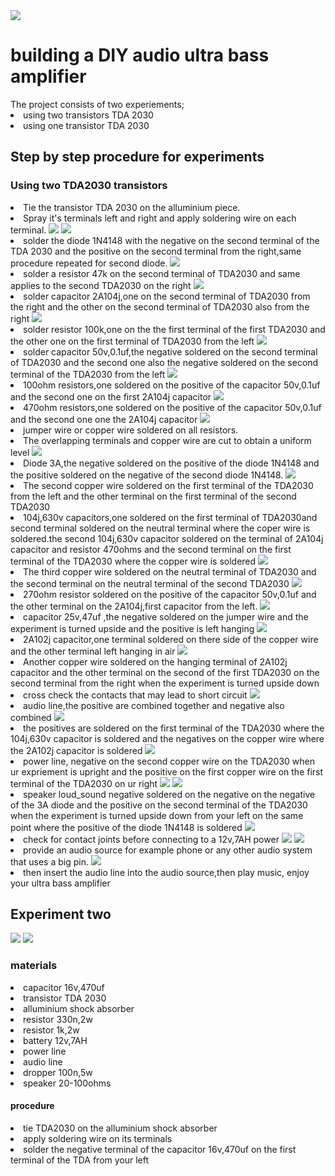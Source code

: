 
<img src="wafela.jpg"/>
<h1>building a DIY audio ultra bass amplifier</h1>
The project consists of two experiements;

<li>
using two transistors TDA 2030

<li>
using one transistor TDA 2030

<h2>
Step by step procedure for experiments
</h2>
<h3>
Using two TDA2030 transistors
</h3>


<li>
Tie the transistor TDA 2030 on the alluminium piece.

<li>
Spray it's terminals left and right and apply soldering wire on each terminal.

<img src="tyingTDA2030.png"/>
<img src="Applysolder.png"/>

<li>
solder the diode 1N4148 with the negative on the second terminal of the TDA 2030 and the positive on the second terminal from the right,same procedure repeated for second diode.

<img src="solderdiode1N4148.png"/>

<li>
solder a resistor 47k on the second terminal of TDA2030 and same applies to the second TDA2030 on the right
<img src="Solderresistor47k.png"/>

<li>
solder capacitor 2A104j,one on the second terminal of TDA2030 from the right and the other on the second terminal of TDA2030 also from the right
<img src="solder2a104.png"/>
<li>
solder resistor 100k,one on the the first terminal of the first TDA2030 and the other one on the first terminal of TDA2030 from the left
<img src="resistor100k.png"/>
<li>
solder capacitor 50v,0.1uf,the negative soldered on the second terminal of TDA2030 and the second one also the negative soldered on the second terminal of the TDA2030 from the left
<img src="50v0.1uf.png"/>
<li>
100ohm resistors,one soldered on the positive of the capacitor 50v,0.1uf and the second one on the first 2A104j capacitor
<image src="100ohmresistor.png"/>
<li>
470ohm resistors,one soldered on the positive of the capacitor 50v,0.1uf and the second one one the 2A104j capacitor
<img src="470ohmresistor.png"/>
<li>
jumper wire or copper wire soldered on all resistors.
<li>
The overlapping terminals and copper wire are cut to obtain a uniform level
<img src="cutoverlap.png"/>
<li>
Diode 3A,the negative soldered on the positive of the diode 1N4148 and the positive soldered on the negative of the second diode 1N4148.
<img src="diode3A.png"/>
<li>
The second copper wire soldered on the first terminal of the TDA2030 from the left and the other terminal on the first terminal of the second TDA2030
<li>    
104j,630v capacitors,one soldered on the first terminal of TDA2030and second terminal soldered on the neutral terminal where the coper wire is soldered.the second 104j,630v capacitor soldered on the terminal of 2A104j capacitor and resistor 470ohms and the second terminal on the first terminal of the TDA2030 where the copper wire is soldered
<img src="104j630v.png"/>
<li>   
The third copper wire soldered on the neutral terminal of TDA2030 and the second terminal on the neutral terminal of the second TDA2030
<img src="anothercopwire3.png"/>

<li>   
270ohm resistor soldered on the positive of the capacitor 50v,0.1uf and the other terminal on the 2A104j,first capacitor from the left.
<img src="270ohmresistor.png"/>
<li>   
capacitor 25v,47uf ,the negative soldered on the jumper wire and the experiment is turned upside and the positive is left hanging
<img src="capacitor25v47uf.png"/>
<li>   
2A102j capacitor,one terminal soldered on there side of the copper wire and the other terminal left hanging in air
<img src="2A102jcapacitor.png"/>

<li>   
Another copper wire soldered on the hanging terminal of 2A102j capacitor and the other terminal on the second of the first TDA2030 on the second terminal from the right when the experiment is turned upside down
<li>    
cross check the contacts that may lead to short circuit
<img src="crosscheck.png"/>
<li>    
audio line,the positive are combined together and negative also combined
<img src="positiveconegco.png"/>

<li>    
the positives are soldered on the first terminal of the TDA2030 where the 104j,630v capacitor is soldered and the negatives on the copper wire where the 2A102j capacitor is soldered
<img src="solderaudioline.png"/>
<li>
power line, negative on the second copper wire on the TDA2030 when ur expriement is upright and the positive on the first copper wire on the first terminal of the TDA2030 on ur right
<img src="powerline.png"/>
<img src="connectpowersce.png"/>
<li>   
speaker loud_sound negative soldered on the negative on the negative of the 3A diode and the positive on the second terminal of the TDA2030 when the experiment is turned upside down from your left on the same point where the positive of the diode 1N4148 is soldered
<img src="speakersolder1.png"/>  
<li>  
check for contact joints before connecting to a 12v,7AH power
<img src="crosscheck.png"/>
<img src="speakersolder2.png"/>
<li>   
provide an audio source for example phone or any other audio system that uses a big pin.
<img src="connectpowersce.png"/>
<li>
then insert the audio line into the audio source,then play music, enjoy your ultra bass amplifier
<h2>
Experiment two
</h2>
<img src="TRIAL.jpg"/>
<img src="battery12v7AH.jpg"/>
<h3>
materials
</h3>
<li>   
capacitor 16v,470uf
<li>  
transistor TDA 2030
<li>   
alluminium shock absorber
<li>  
resistor 330n,2w
<li>  
resistor 1k,2w
<li>   
battery 12v,7AH
<li>   
power line
<li> 
audio line
<li> 
dropper 100n,5w
<li> 
speaker 20-100ohms
<h4>
procedure
</h4>
<li>   
tie TDA2030 on the alluminium shock absorber
<li>  
apply soldering wire on its terminals
<li>  
solder the negative terminal of the capacitor 16v,470uf on the first terminal of the TDA from your left





 

         

